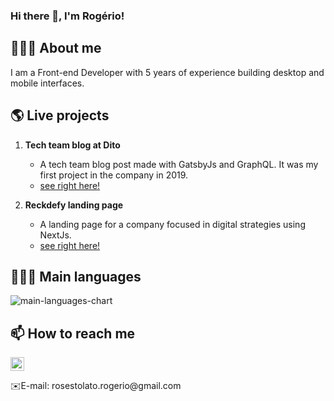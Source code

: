### Hi there 👋, I'm Rogério!

## 🙋🏻‍♂️ About me
I am a Front-end Developer with 5 years of experience building desktop and mobile interfaces.

## 🌎 Live projects

1. **Tech team blog at Dito**
   - A tech team blog post made with GatsbyJs and GraphQL. It was my first project in the company in 2019.
   - [see right here!](https://eng.dito.com.br/feras/)

2. **Reckdefy landing page**
   - A landing page for a company focused in digital strategies using NextJs.
   - [see right here!](https://www.reckdefy.com/)

## 👨🏻‍💻 Main languages

<img src="https://github-readme-stats.vercel.app/api/top-langs/?username=roger067&layout=compact&theme=dark" alt="main-languages-chart" />

## 📫 How to reach me

[<img align="center" alt="Zatta | Linkedin" width="22px" src="https://cdn.jsdelivr.net/npm/simple-icons@v3/icons/linkedin.svg" />](https://www.linkedin.com/in/rogermoura12/)
<p>✉️E-mail: rosestolato.rogerio@gmail.com</p>



